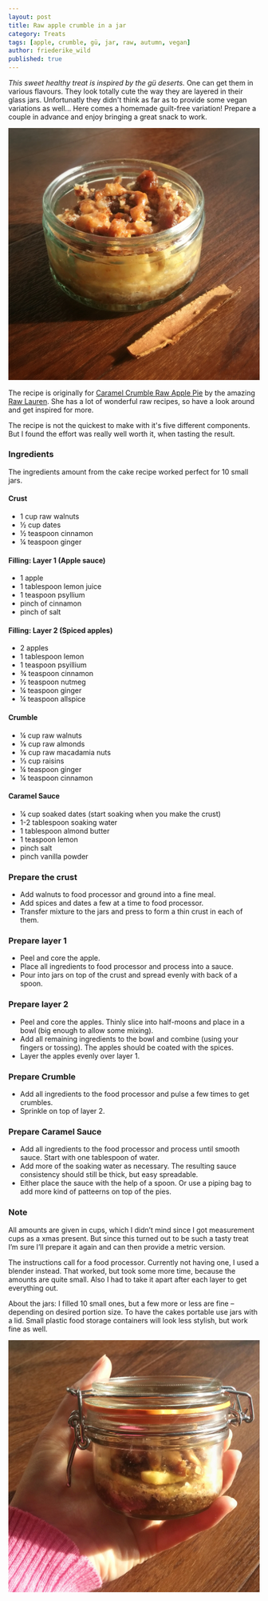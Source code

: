```yaml
---
layout: post
title: Raw apple crumble in a jar
category: Treats
tags: [apple, crumble, gü, jar, raw, autumn, vegan]
author: friederike_wild
published: true
---
```


*This sweet healthy treat is inspired by the gü deserts.* One can get them in various flavours. They look totally cute the way they are layered in their glass jars. Unfortunatly they didn't think as far as to provide some vegan variations as well... Here comes a homemade guilt-free variation! Prepare a couple in advance and enjoy bringing a great snack to work.

<!--more-->

![The resulting jar](/public/assets/2014-03-19-apple-crumble-in-jar-result.jpg "The resulting jar")

The recipe is originally for [Caramel Crumble Raw Apple Pie](http://www.rawlau.com/2013/03/08/caramel-crumble-raw-apple-pie-recipe/) by the amazing [Raw Lauren](http://www.rawlau.com/about/). She has a lot of wonderful raw recipes, so have a look around and get inspired for more.

The recipe is not the quickest to make with it's five different components. But I found the effort was really well worth it, when tasting the result.


### Ingredients

The ingredients amount from the cake recipe worked perfect for 10 small jars.

#### Crust
* 1 cup raw walnuts
* ½ cup dates
* ½ teaspoon cinnamon
* ¼ teaspoon ginger


#### Filling: Layer 1 (Apple sauce)
* 1 apple
* 1 tablespoon lemon juice
* 1 teaspoon psyllium
* pinch of cinnamon
* pinch of salt


#### Filling: Layer 2 (Spiced apples)
* 2 apples
* 1 tablespoon lemon
* 1 teaspoon psyillium
* ¾ teaspoon cinnamon
* ½ teaspoon nutmeg
* ¼ teaspoon ginger
* ¼ teaspoon allspice


#### Crumble
* ¼ cup raw walnuts
* ⅛ cup raw almonds
* ⅛ cup raw macadamia nuts
* ⅓ cup raisins
* ¼ teaspoon ginger
* ¼ teaspoon cinnamon


#### Caramel Sauce
* ¼ cup soaked dates (start soaking when you make the crust)
* 1-2 tablespoon soaking water
* 1 tablespoon almond butter
* 1 teaspoon lemon
* pinch salt
* pinch vanilla powder


### Prepare the crust
* Add walnuts to food processor and ground into a fine meal.
* Add spices and dates a few at a time to food processor.
* Transfer mixture to the jars and press to form a thin crust in each of them.


### Prepare layer 1
* Peel and core the apple.
* Place all ingredients to food processor and process into a sauce.
* Pour into jars on top of the crust and spread evenly with back of a spoon.


### Prepare layer 2
* Peel and core the apples. Thinly slice into half-moons and place in a bowl (big enough to allow some mixing).
* Add all remaining ingredients to the bowl and combine (using your fingers or tossing). The apples should be coated with the spices.
* Layer the apples evenly over layer 1.


### Prepare Crumble
* Add all ingredients to the food processor and pulse a few times to get crumbles.
* Sprinkle on top of layer 2.


### Prepare Caramel Sauce
* Add all ingredients to the food processor and process until smooth sauce. Start with one tablespoon of water.
* Add more of the soaking water as necessary. The resulting sauce consistency should still be thick, but easy spreadable.
* Either place the sauce with the help of a spoon. Or use a piping bag to add more kind of patteerns on top of the pies.


### Note
All amounts are given in cups, which I didn’t mind since I got measurement cups as a xmas present. But since this turned out to be such a tasty treat I’m sure I’ll prepare it again and can then provide a metric version.


The instructions call for a food processor. Currently not having one, I used a blender instead. That worked, but took some more time, because the amounts are quite small. Also I had to take it apart after each layer to get everything out.


About the jars: I filled 10 small ones, but a few more or less are fine – depending on desired portion size. To have the cakes portable use jars with a lid. Small plastic food storage containers will look less stylish, but work fine as well.

![Closed jar with pie](/public/assets/2014-03-19-apple-crumble-in-jar-result-2.jpg "Closed jar with pie")


